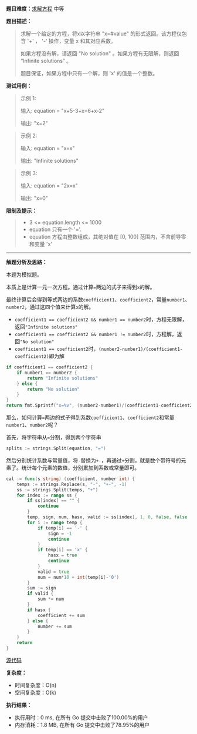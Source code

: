 **题目难度：**[求解方程](https://leetcode.cn/problems/solve-the-equation/) 中等

**题目描述：**

> 求解一个给定的方程，将x以字符串 "x=#value" 的形式返回。该方程仅包含 '+' ， '-' 操作，变量 x 和其对应系数。
>
> 如果方程没有解，请返回 "No solution" 。如果方程有无限解，则返回 “Infinite solutions” 。
>
> 题目保证，如果方程中只有一个解，则 'x' 的值是一个整数。


**测试用例：**

> 示例 1:
>
> 输入: equation = "x+5-3+x=6+x-2"
>
> 输出: "x=2"

> 示例 2:
>
> 输入: equation = "x=x"
>
> 输出: "Infinite solutions"


> 示例 3:
>
> 输入: equation = "2x=x"
>
> 输出: "x=0"


**限制及提示：**
> - 3 <= equation.length <= 1000
> - equation 只有一个 '='.
> - equation 方程由整数组成，其绝对值在 [0, 100] 范围内，不含前导零和变量 'x'


---
**解题分析及思路：**

本题为模拟题。

本质上是计算一元一次方程。通过计算`=`两边的式子来得到`x`的解。

最终计算后会得到等式两边的系数`coefficient1`、`coefficient2`，常量`number1`、`number2`，通过这四个值来计算`x`的解。

- `coefficient1 == coefficient2 && number1 == number2`时，方程无限解，返回`"Infinite solutions"`
- `coefficient1 == coefficient2 && number1 != number2`时，方程解，返回`"No solution"`
- `coefficient1 == coefficient2`时，`(number2-number1)/(coefficient1-coefficient2)`即为解

```go
if coefficient1 == coefficient2 {
    if number1 == number2 {
        return "Infinite solutions"
    } else {
        return "No solution"
    }
}
return fmt.Sprintf("x=%v", (number2-number1)/(coefficient1-coefficient2))
```

那么，如何计算`=`两边的式子得到系数`coefficient1`、`coefficient2`和常量`number1`、`number2`呢？


首先，将字符串从`=`分割，得到两个字符串

```go
splits := strings.Split(equation, "=")
```


然后分别统计系数与常量值，将`-`替换为`+-`，再通过`+`分割，就是数个带符号的元素了。统计每个元素的数值，分别累加到系数或常量即可。
```go
cal := func(s string) (coefficient, number int) {
    temps := strings.Replace(s, "-", "+-", -1)
    ss := strings.Split(temps, "+")
    for index := range ss {
        if ss[index] == "" {
            continue
        }
        temp, sign, num, hasx, valid := ss[index], 1, 0, false, false
        for i := range temp {
            if temp[i] == '-' {
                sign = -1
                continue
            }
            if temp[i] == 'x' {
                hasx = true
                continue
            }
            valid = true
            num = num*10 + int(temp[i]-'0')
        }
        sum := sign
        if valid {
            sum *= num
        }
        if hasx {
            coefficient += sum
        } else {
            number += sum
        }
    }
    return
}
```


[源代码](https://github.com/lomtom/algorithm-go/blob/main/leetcode/640求解方程_test.go)

**复杂度：**

- 时间复杂度：O(n)
- 空间复杂度：O(k)

**执行结果：**

- 执行用时：0 ms, 在所有 Go 提交中击败了100.00%的用户
- 内存消耗：1.8 MB, 在所有 Go 提交中击败了78.95%的用户